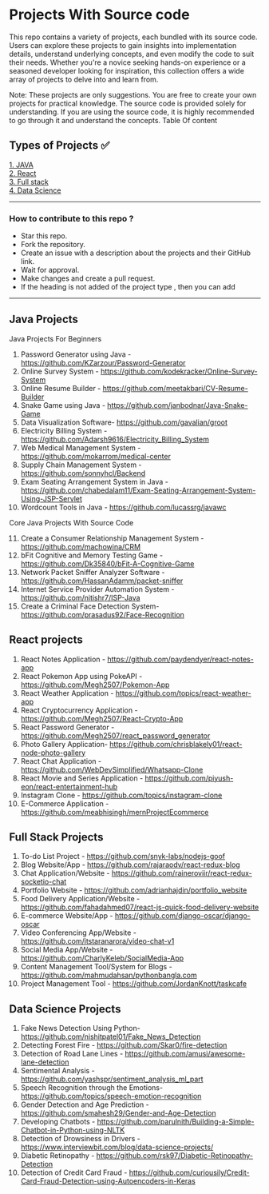 # Projects With Source code 

This repo contains a variety of projects, each bundled with its source code. Users can explore these projects to gain insights into implementation details, understand underlying concepts, and even modify the code to suit their needs. Whether you're a novice seeking hands-on experience or a seasoned developer looking for inspiration, this collection offers a wide array of projects to delve into and learn from.

Note: These projects are only suggestions. You are free to create your own projects for practical knowledge. The source code is provided solely for understanding. If you are using the source code, it is highly recommended to go through it and understand the concepts.
Table Of content

## Types of Projects ✅
[1. JAVA](#top-15-java-projects-with-source-code) <br>
[2. React](#React-projects-source-code ) <br>
[3. Full stack](#Top-Full-Stack-Projects) <br>
[4. Data Science](#Data-Science-Projects)

<hr>

### How to contribute to this repo ?

- Star this repo.
- Fork the repository.
- Create an issue with a description about the projects and their GitHub link.
- Wait for approval.
- Make changes and create a pull request.
- If the heading is not added of the project type , then you can add

<hr>

## Java Projects

Java Projects For Beginners

1. Password Generator using Java - https://github.com/KZarzour/Password-Generator
2. Online Survey System - https://github.com/kodekracker/Online-Survey-System
3. Online Resume Builder - https://github.com/meetakbari/CV-Resume-Builder
4. Snake Game using Java - https://github.com/janbodnar/Java-Snake-Game
5. Data Visualization Software- https://github.com/gavalian/groot
6. Electricity Billing System - https://github.com/Adarsh9616/Electricity_Billing_System
7. Web Medical Management System - https://github.com/mokarrom/medical-center
8. Supply Chain Management System - https://github.com/sonnyhcl/Backend
9. Exam Seating Arrangement System in Java - https://github.com/chabedalam11/Exam-Seating-Arrangement-System-Using-JSP-Servlet
10. Wordcount Tools in Java - https://github.com/lucassrg/javawc

Core Java Projects With Source Code

11. Create a Consumer Relationship Management System - https://github.com/machowina/CRM
12. bFit Cognitive and Memory Testing Game - https://github.com/Dk35840/bFit-A-Cognitive-Game
13. Network Packet Sniffer Analyzer Software - https://github.com/HassanAdamm/packet-sniffer
14. Internet Service Provider Automation System - https://github.com/nitishr7/ISP-Java
15. Create a Criminal Face Detection System- https://github.com/prasadus92/Face-Recognition

## React projects 

1. React Notes Application - https://github.com/paydendyer/react-notes-app
2. React Pokemon App using PokeAPI - https://github.com/Megh2507/Pokemon-App
3. React Weather Application - https://github.com/topics/react-weather-app
4. React Cryptocurrency Application - https://github.com/Megh2507/React-Crypto-App
5. React Password Generator - https://github.com/Megh2507/react_password_generator
6. Photo Gallery Application- https://github.com/chrisblakely01/react-node-photo-gallery
7. React Chat Application - https://github.com/WebDevSimplified/Whatsapp-Clone
8. React Movie and Series Application - https://github.com/piyush-eon/react-entertainment-hub
9. Instagram Clone - https://github.com/topics/instagram-clone
10. E-Commerce Application - https://github.com/meabhisingh/mernProjectEcommerce


## Full Stack Projects 


1. To-do List Project - https://github.com/snyk-labs/nodejs-goof
2. Blog Website/App - https://github.com/rajaraodv/react-redux-blog
3. Chat Application/Website - https://github.com/raineroviir/react-redux-socketio-chat
4. Portfolio Website - https://github.com/adrianhajdin/portfolio_website
5. Food Delivery Application/Website - https://github.com/fahadahmed07/react-js-quick-food-delivery-website
6. E-commerce Website/App - https://github.com/django-oscar/django-oscar
7. Video Conferencing App/Website - https://github.com/itstaranarora/video-chat-v1
8. Social Media App/Website - https://github.com/CharlyKeleb/SocialMedia-App
9. Content Management Tool/System for Blogs - https://github.com/mahmudahsan/pythonbangla.com
10. Project Management Tool - https://github.com/JordanKnott/taskcafe


## Data Science Projects
1. Fake News Detection Using Python- https://github.com/nishitpatel01/Fake_News_Detection
2.  Detecting Forest Fire - https://github.com/Skar0/fire-detection
3. Detection of Road Lane Lines - https://github.com/amusi/awesome-lane-detection
4. Sentimental Analysis - https://github.com/yashspr/sentiment_analysis_ml_part
5. Speech Recognition through the Emotions- https://github.com/topics/speech-emotion-recognition
6. Gender Detection and Age Prediction - https://github.com/smahesh29/Gender-and-Age-Detection
7. Developing Chatbots - https://github.com/parulnith/Building-a-Simple-Chatbot-in-Python-using-NLTK
8. Detection of Drowsiness in Drivers - https://www.interviewbit.com/blog/data-science-projects/
9. Diabetic Retinopathy - https://github.com/rsk97/Diabetic-Retinopathy-Detection
10. Detection of Credit Card Fraud - https://github.com/curiousily/Credit-Card-Fraud-Detection-using-Autoencoders-in-Keras






